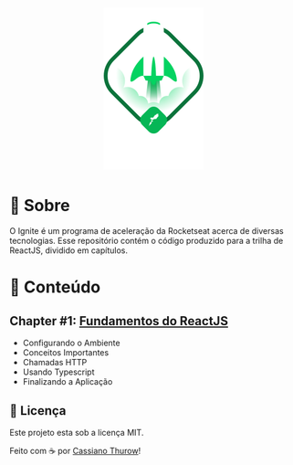 <h1 align="center">
    <img alt="Ignite ReactJS" title="Ignite ReactJS" src="./.github/ignite.png" />
</h1>


# 🚀 Sobre

O Ignite é um programa de aceleração da Rocketseat acerca de diversas tecnologias. 
Esse repositório contém o código produzido para a trilha de ReactJS, dividido em capítulos.

# 📑 Conteúdo

## Chapter #1: [Fundamentos do ReactJS](https://github.com/CassianoThurow/01-github-explorer)

- Configurando o Ambiente
- Conceitos Importantes
- Chamadas HTTP
- Usando Typescript
- Finalizando a Aplicação

## 📝 Licença

Este projeto esta sob a licença MIT.

Feito com ☕ por [Cassiano Thurow](https://www.linkedin.com/in/cassiano-thurow/)!
